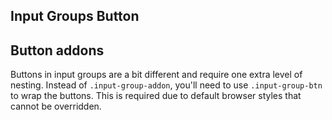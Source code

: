 Input Groups Button
---

  <h2 id="input-groups-buttons">Button addons</h2>
  <p>Buttons in input groups are a bit different and require one extra level of nesting. Instead of <code>.input-group-addon</code>, you'll need to use <code>.input-group-btn</code> to wrap the buttons. This is required due to default browser styles that cannot be overridden.</p>